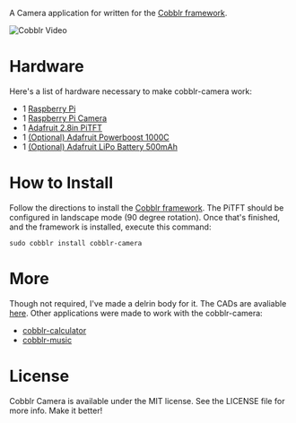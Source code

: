 A Camera application for written for the [Cobblr framework](http://github.com/TheQYD/cobblr).

![Cobblr Video](https://raw.githubusercontent.com/TheQYD/cobblr/master/photos/cobblr_camera.jpg)

# Hardware
Here's a list of hardware necessary to make cobblr-camera work:

 - 1 [Raspberry Pi](https://www.adafruit.com/products/2358)
 - 1 [Raspberry Pi Camera](https://www.adafruit.com/products/3099)
 - 1 [Adafruit 2.8in PiTFT](https://www.adafruit.com/products/1601)
 - 1 [(Optional) Adafruit Powerboost 1000C](https://www.adafruit.com/products/2465)
 - 1 [(Optional) Adafruit LiPo Battery 500mAh](https://www.adafruit.com/products/1578)

# How to Install

Follow the directions to install the [Cobblr framework](http://github.com/TheQYD/cobblr). The PiTFT should be configured in landscape mode (90 degree rotation). Once that's finished, and the framework is installed, execute this command:

```
sudo cobblr install cobblr-camera
```

# More

Though not required, I've made a delrin body for it. The CADs are avaliable [here](https://github.com/TheQYD/CAD/tree/master/cobblr-camera). Other applications were made to work with the cobblr-camera:

- [cobblr-calculator](http://gihub.com/TheQYD/cobblr-video)
- [cobblr-music](http://gihub.com/TheQYD/cobblr-audio)

# License
Cobblr Camera is available under the MIT license. See the LICENSE file for more info. Make it better!
